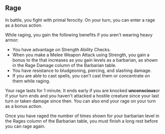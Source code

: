 ## Rage
In battle, you fight with primal ferocity.
On your turn, you can enter a rage as a bonus action.

While raging, you gain the following benefits if you aren't wearing heavy armor:
- You have advantage on Strength Ability Checks.
- When you make a Melee Weapon Attack using Strength, you gain a bonus to the  that increases as you gain levels as a barbarian, as shown in the Rage Damage column of the Barbarian table.
- You have resistance to bludgeoning, piercing, and slashing damage.
- If you are able to cast spells, you can't cast them or concentrate on them while raging.

Your rage lasts for 1 minute.
It ends early if you are knocked **unconscious**or if your turn ends and you haven't attacked a hostile creature since your last turn or taken damage since then.
You can also end your rage on your turn as a bonus action.

Once you have raged the number of times shown for your barbarian level in the Rages column of the Barbarian table, you must finish a long rest before you can rage again.

<!--

-<< CHANGES >>-
- removed 'advantage on Strength Saving Throws'
- added ability 'muscle memory' that does this outside of rage

-<< TODO >>-
- none

-<< COMMENTARY >>-
- none

-->
